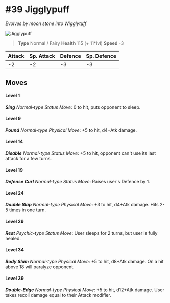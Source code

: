 # #39 Jigglypuff
*Evolves by moon stone into Wigglytuff*

![Jigglypuff](https://img.pokemondb.net/sprites/home/normal/1x/jigglypuff.png)

> **Type** Normal / Fairy
> **Health** 115 (+ 11\*lvl)
> **Speed** -3

| Attack | Sp. Attack | Defence | Sp. Defence |
| ------ | ---------- | ------- | ----------- |
| -2 | -2 | -3 | -3 |

## Moves
#### Level 1

***Sing** Normal-type Status Move*: 0 to hit, puts opponent to sleep.
#### Level 9

***Pound** Normal-type Physical Move*: +5 to hit, d4+Atk damage. 
#### Level 14

***Disable** Normal-type Status Move*: +5 to hit, opponent can't use its last attack for a few turns.
#### Level 19

***Defense Curl** Normal-type Status Move*: Raises user's Defence by 1.
#### Level 24

***Double Slap** Normal-type Physical Move*: +3 to hit, d4+Atk damage. Hits 2-5 times in one turn.
#### Level 29

***Rest** Psychic-type Status Move*: User sleeps for 2 turns, but user is fully healed.
#### Level 34

***Body Slam** Normal-type Physical Move*: +5 to hit, d8+Atk damage. On a hit above 18 will paralyze opponent.
#### Level 39

***Double-Edge** Normal-type Physical Move*: +5 to hit, d12+Atk damage. User takes recoil damage equal to their Attack modifier.

